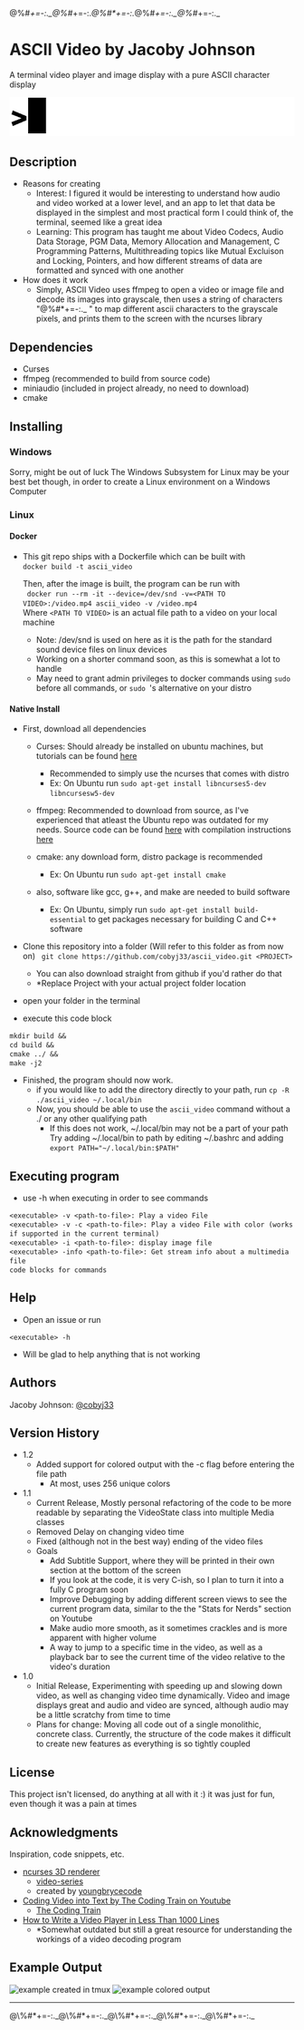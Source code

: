 @\%#*+=-:._@\%#*+=-:._@\%#*+=-:._@\%#*+=-:._@\%#*+=-:._

# ASCII Video by Jacoby Johnson

A terminal video player and image display with a pure ASCII character display

![gif](/assets/readme/ascii.gif)

## Description

* Reasons for creating  
  * Interest: I figured it would be interesting to understand how audio and video worked at a lower level, and an app to let that data be displayed in the simplest and most practical form I could think of, the terminal, seemed like a great idea
  * Learning: This program has taught me about Video Codecs, Audio Data Storage, PGM Data, Memory Allocation and Management, C Programming Patterns, Multithreading topics like Mutual Excluison and Locking, Pointers, and how different streams of data are formatted and synced with one another
* How does it work
  * Simply, ASCII Video uses ffmpeg to open a video or image file and decode its images into grayscale, then uses a string of characters "@\%#*+=-:._ " to map different ascii characters to the grayscale pixels, and prints them to the screen with the ncurses library

## Dependencies

* Curses
* ffmpeg (recommended to build from source code)
* miniaudio (included in project already, no need to download)
* cmake


## Installing

### Windows
  Sorry, might be out of luck
  The Windows Subsystem for Linux may be your best bet though, in order to create a Linux environment on a Windows Computer

### Linux

#### Docker
+ This git repo ships with a Dockerfile which can be built with  
  ``` docker build -t ascii_video ```  
  
  Then, after the image is built, the program can be run with  
  ``` docker run --rm -it --device=/dev/snd -v=<PATH TO VIDEO>:/video.mp4 ascii_video -v /video.mp4```  
  Where ```<PATH TO VIDEO>``` is an actual file path to a video on your local machine  
  * Note: /dev/snd is used on here as it is the path for the standard sound device files on linux devices  
  * Working on a shorter command soon, as this is somewhat a lot to handle  
  * May need to grant admin privileges to docker commands using ```sudo ``` before all commands, or ```sudo ```'s alternative on your distro

#### Native Install

* First, download all dependencies

  * Curses: Should already be installed on ubuntu machines, but tutorials can be found [here](https://www.cyberciti.biz/faq/linux-install-ncurses-library-headers-on-debian-ubuntu-centos-fedora/)
    * Recommended to simply use the ncurses that comes with distro
    * Ex: On Ubuntu run ```sudo apt-get install libncurses5-dev libncursesw5-dev```

  * ffmpeg: Recommended to download from source, as I've experienced that atleast the Ubuntu repo was outdated for my needs. Source code can be found [here](https://github.com/FFmpeg/FFmpeg) with compilation instructions [here](https://trac.ffmpeg.org/wiki/CompilationGuide)

  * cmake: any download form, distro package is recommended
    * Ex: On Ubuntu run ```sudo apt-get install cmake```

  * also, software like gcc, g++, and make are needed to build software
    * Ex: On Ubuntu, simply run ```sudo apt-get install build-essential``` to get packages necessary for building C and C++ software

* Clone this repository into a folder (Will refer to this folder as <PROJECT> from now on)
  ``` git clone https://github.com/cobyj33/ascii_video.git <PROJECT>```
  * You can also download straight from github if you'd rather do that
  * \*Replace Project with your actual project folder location
* open your <PROJECT> folder in the terminal
* execute this code block
```
mkdir build && 
cd build && 
cmake ../ &&
make -j2
```
* Finished, the program should now work.
  * if you would like to add the directory directly to your path, run
``` cp -R ./ascii_video ~/.local/bin ```
  * Now, you should be able to use the ```ascii_video``` command without a ./ or any other qualifying path
    * If this does not work, ~/.local/bin may not be a part of your path  
      Try adding ~/.local/bin to path by editing ~/.bashrc and adding
      ```export PATH="~/.local/bin:$PATH"```



## Executing program

* use -h when executing in order to see commands
```
<executable> -v <path-to-file>: Play a video File
<executable> -v -c <path-to-file>: Play a video File with color (works if supported in the current terminal)
<executable> -i <path-to-file>: display image file
<executable> -info <path-to-file>: Get stream info about a multimedia file
code blocks for commands
```

## Help

* Open an issue or run
```
<executable> -h
```
* Will be glad to help anything that is not working

## Authors

Jacoby Johnson: [@cobyj33](https://www.github.com/cobyj33)

## Version History
* 1.2
  * Added support for colored output with the -c flag before entering the file path
    * At most, uses 256 unique colors
* 1.1
    * Current Release, Mostly personal refactoring of the code to be more readable by separating the VideoState class into multiple Media classes
    * Removed Delay on changing video time
    * Fixed (although not in the best way) ending of the video files
    * Goals
      * Add Subtitle Support, where they will be printed in their own section at the bottom of the screen
      * If you look at the code, it is very C-ish, so I plan to turn it into a fully C program soon
      * Improve Debugging by adding different screen views to see the current program data, similar to the the "Stats for Nerds" section on Youtube
      * Make audio more smooth, as it sometimes crackles and is more apparent with higher volume
      * A way to jump to a specific time in the video, as well as a playback bar to see the current time of the video relative to the video's duration
* 1.0
    * Initial Release, Experimenting with speeding up and slowing down video, as well as changing video time dynamically. Video and image displays great and audio and video are synced, although audio may be a little scratchy from time to time
    * Plans for change: Moving all code out of a single monolithic, concrete class. Currently, the structure of the code makes it difficult to create new features as everything is so tightly coupled

## License

This project isn't licensed, do anything at all with it :) it was just for fun, even though it was a pain at times

## Acknowledgments

Inspiration, code snippets, etc.
* [ncurses 3D renderer](https://github.com/youngbrycecode/RenderEngine)
  * [video-series](https://www.youtube.com/playlist?list=PLg4mWef4l7Qzxs_Fa2DrgZeJKAbG3b7ue)
  * created by [youngbrycecode](https://github.com/youngbrycecode)
* [Coding Video into Text by The Coding Train on Youtube](https://www.youtube.com/watch?v=55iwMYv8tGI)
  * [The Coding Train](https://www.youtube.com/c/TheCodingTrain)
* [How to Write a Video Player in Less Than 1000 Lines](http://dranger.com/ffmpeg/)
  * \*Somewhat outdated but still a great resource for understanding the workings of a video decoding program

## Example Output
![example created in tmux](assets/example.gif)
![example colored output](assets/colored_music_record.gif)

<hr>
@\%#*+=-:._@\%#*+=-:._@\%#*+=-:._@\%#*+=-:._@\%#*+=-:._
